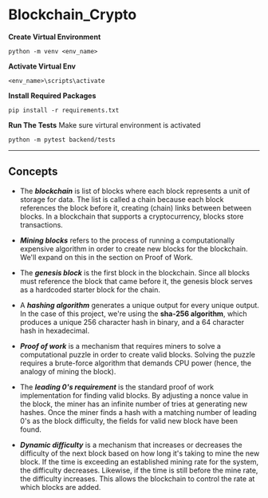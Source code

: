 # Blockchain_Crypto

**Create Virtual Environment**
```
python -m venv <env_name>
```

**Activate Virtual Env**
```
<env_name>\scripts\activate
```

**Install Required Packages**
```
pip install -r requirements.txt
```

**Run The Tests**
Make sure virtural environment is activated

```
python -m pytest backend/tests
```

<hr>

## Concepts

- The ***blockchain*** is list of blocks where each block represents a unit of storage for data. The list is called a chain because each block references the block before it, creating (chain) links between between blocks. In a blockchain that supports a cryptocurrency, blocks store transactions.

- ***Mining blocks*** refers to the process of running a computationally expensive algorithm in order to create new blocks for the blockchain. We'll expand on this in the section on Proof of Work.

- The ***genesis block*** is the first block in the blockchain. Since all blocks must reference the block that came before it, the genesis block serves as a hardcoded starter block for the chain.

- A ***hashing algorithm*** generates a unique output for every unique output. In the case of this project, we're using the **sha-256 algorithm**, which produces a unique 256 character hash in binary, and a 64 character hash in hexadecimal.

- ***Proof of work*** is a mechanism that requires miners to solve a computational puzzle in order to create valid blocks. Solving the puzzle requires a brute-force algorithm that demands CPU power (hence, the analogy of mining the block).

- The ***leading 0's requirement*** is the standard proof of work implementation for finding valid blocks. By adjusting a nonce value in the block, the miner has an infinite number of tries at generating new hashes. Once the miner finds a hash with a matching number of leading 0's as the block difficulty, the fields for valid new block have been found.

- ***Dynamic difficulty*** is a mechanism that increases or decreases the difficulty of the next block based on how long it's taking to mine the new block. If the time is exceeding an established mining rate for the system, the difficulty decreases. Likewise, if the time is still before the mine rate, the difficulty increases. This allows the blockchain to control the rate at which blocks are added.